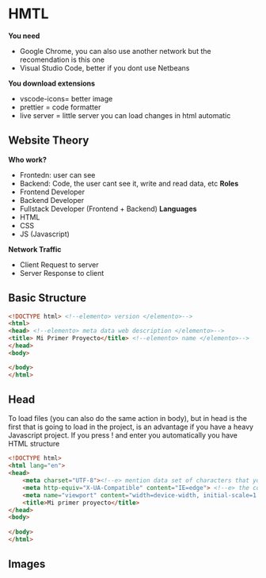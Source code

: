 

# HMTL
**You need**
- Google Chrome, you can also use another network but the recomendation is this one
- Visual Studio Code, better if you dont use Netbeans

**You download extensions**
- vscode-icons= better image
- prettier = code formatter
- live server = little server you can load changes in html automatic

## Website Theory
**Who work?**
- Frontedn: user can see
- Backend: Code, the user cant see it, write and read data, etc
**Roles**
- Frontend Developer
- Backend Developer
- Fullstack Developer (Frontend + Backend)
**Languages**
- HTML
- CSS
- JS (Javascript)

**Network Traffic**
- Client Request to server
- Server Response to client
## Basic Structure

```html
<!DOCTYPE html> <!--elemento> version </elemento>--> 
<html> 
<head> <!--elemento> meta data web description </elemento>-->
<title> Mi Primer Proyecto</title> <!--elemento> name </elemento>-->
</head>
<body>

</body>
</html> 
```

## Head
To load files (you can also do the same action in body), but in head is the first that is going to load in the project, is an advantage if you have a heavy Javascript project.
If you press ! and enter you automatically you have HTML structure
```html
<!DOCTYPE html>
<html lang="en">
<head>
    <meta charset="UTF-8"><!--e> mention data set of characters that you use </e>-->
    <meta http-equiv="X-UA-Compatible" content="IE=edge"> <!--e> the content is friendly to internet explorer </e>-->
    <meta name="viewport" content="width=device-width, initial-scale=1.0"><!--e> window size </e>-->
    <title>Mi primer proyecto</title>
</head>
<body>
    
</body>
</html> 
```
## Images
